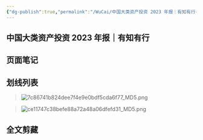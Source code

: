 ```yaml
---
{"dg-publish":true,"permalink":"/WuCai/中国大类资产投资 2023 年报｜有知有行-H8D95H9/"}
---
```



## 中国大类资产投资 2023 年报｜有知有行 

## 页面笔记


## 划线列表
> ![7c86741b824dee7f4e9e0bdf5cda6f77_MD5.png](/img/user/images/7c86741b824dee7f4e9e0bdf5cda6f77_MD5.png)

> ![ce11747c38befe88a72a48a06dfefd31_MD5.png](/img/user/images/ce11747c38befe88a72a48a06dfefd31_MD5.png)


## 全文剪藏


